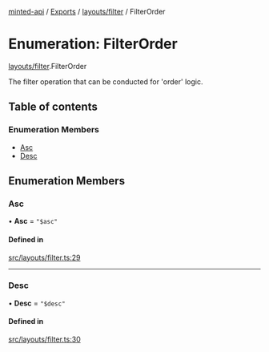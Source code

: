 [minted-api](../README.md) / [Exports](../modules.md) / [layouts/filter](../modules/layouts_filter.md) / FilterOrder

# Enumeration: FilterOrder

[layouts/filter](../modules/layouts_filter.md).FilterOrder

The filter operation that can be conducted for 'order' logic.

## Table of contents

### Enumeration Members

- [Asc](layouts_filter.FilterOrder.md#asc)
- [Desc](layouts_filter.FilterOrder.md#desc)

## Enumeration Members

### Asc

• **Asc** = ``"$asc"``

#### Defined in

[src/layouts/filter.ts:29](https://github.com/ianzepp/minted-api-ts/blob/4ef4443/src/layouts/filter.ts#L29)

___

### Desc

• **Desc** = ``"$desc"``

#### Defined in

[src/layouts/filter.ts:30](https://github.com/ianzepp/minted-api-ts/blob/4ef4443/src/layouts/filter.ts#L30)
